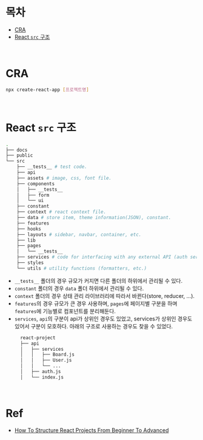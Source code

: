 # 목차

- [CRA](#cra)
- [React `src` 구조](#react-src-구조)

<br>

# CRA

```bash
npx create-react-app [프로젝트명]
```

<br>

# React `src` 구조

```bash
.
├── docs
├── public
└── src
    ├── __tests__ # test code.
    ├── api
    ├── assets # image, css, font file.
    ├── components
    │   ├── __tests__
    │   ├── form
    │   └── ui
    ├── constant
    ├── context # react context file.
    ├── data # store item, theme information(JSON), constant.
    ├── features
    ├── hooks
    ├── layouts # sidebar, navbar, container, etc.
    ├── lib
    ├── pages
    │   └── __tests__
    ├── services # code for interfacing with any external API (auth service, data loading & save).
    ├── styles
    └── utils # utility functions (formatters, etc.)
```

- `__tests__` 폴더의 경우 규모가 커지면 다른 폴더의 하위에서 관리될 수 있다.
- `constant` 폴더의 경우 `data` 폴더 하위에서 관리될 수 있다.
- `context` 폴더의 경우 상태 관리 라이브러리에 따라서 바뀐다(store, reducer, ...).
- `features`의 경우 규모가 큰 경우 사용하며, `pages`에 페이지별 구분을 하며 `features`에 기능별로 컴포넌트를 분리해둔다.
- `services`, `api`의 구분이 api가 상위인 경우도 있었고, services가 상위인 경우도 있어서 구분이 모호하다. 아래의 구조로 사용하는 경우도 찾을 수 있었다.
  ```bash
    react-project
    ├── api
    │   ├── services
    │   │   ├── Board.js
    │   │   ├── User.js
    │   │   └── ...
    │   ├── auth.js
    │   └── index.js
  ```

<br>

# Ref

- [How To Structure React Projects From Beginner To Advanced](https://blog.webdevsimplified.com/2022-07/react-folder-structure/)
